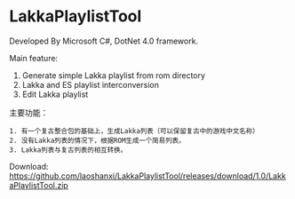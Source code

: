# LakkaPlaylistTool

Developed By Microsoft C#, DotNet 4.0 framework.

Main feature:
1. Generate simple Lakka playlist from rom directory
2. Lakka and ES playlist interconversion
3. Edit Lakka playlist

主要功能：

    1. 有一个复古整合包的基础上，生成Lakka列表（可以保留复古中的游戏中文名称）
    2. 没有Lakka列表的情况下，根据ROM生成一个简易列表。
    3. Lakka列表与复古列表的相互转换。

Download:
https://github.com/laoshanxi/LakkaPlaylistTool/releases/download/1.0/LakkaPlaylistTool.zip
